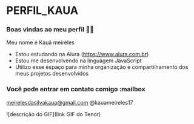 # PERFIL_KAUA
### Boas vindas ao meu perfil 💜💜
Meu nome é Kauã meireles

- Estou estudando na Alura (https://www.alura.com.br)
- Estou me desenvolvendo na linguagem JavaScript
- Utilizo esse espaço para minha organização e compartilhamento dos meus projetos desenvolvidos
### Você pode entrar em contato comigo :mailbox

meirelesdasilvakaua@gmail.com
@kauameireles17

![descrição do GIF](link GIF do Tenor)
